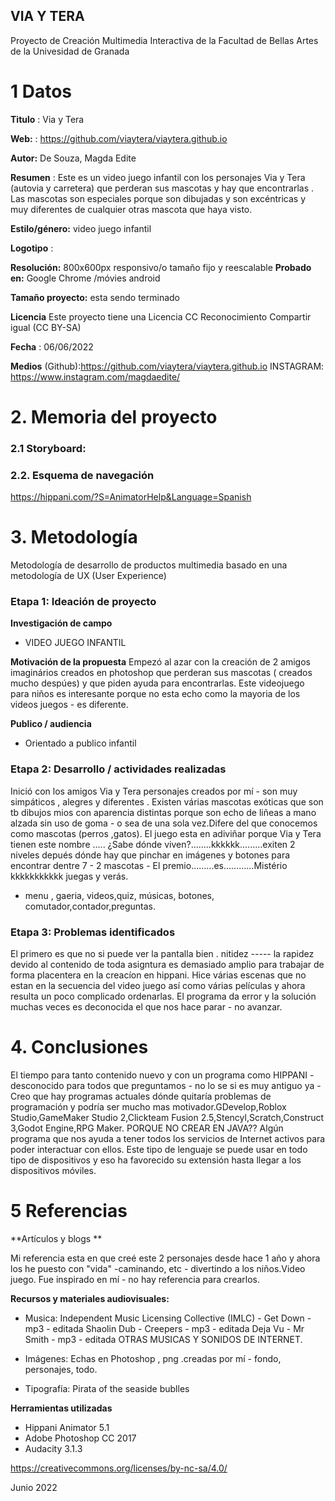 ## VIA Y TERA

Proyecto de Creación Multimedia Interactiva de la  Facultad de Bellas Artes de la Univesidad de Granada


# 1 Datos 

**Titulo** : Via y Tera

**Web:**  :  https://github.com/viaytera/viaytera.github.io

**Autor:**  De Souza, Magda Edite

**Resumen** : Este es un video juego infantil con los personajes Via y Tera (autovia y carretera) que perderan sus mascotas  y hay que encontrarlas . Las mascotas son especiales porque son dibujadas y son excéntricas y muy diferentes de cualquier otras mascota que haya visto.

**Estilo/género:**  video juego infantil

**Logotipo** : 





**Resolución:** 800x600px responsivo/o tamaño fijo y reescalable
**Probado en:**   Google Chrome /móvies android

**Tamaño proyecto:**   esta sendo terminado

**Licencia** Este proyecto tiene una Licencia CC Reconocimiento Compartir igual (CC BY-SA)

**Fecha** : 06/06/2022

**Medios** (Github):https://github.com/viaytera/viaytera.github.io
INSTAGRAM: https://www.instagram.com/magdaedite/


# 2. Memoria del proyecto 

### 2.1 Storyboard: 





### 2.2. Esquema de navegación 

https://hippani.com/?S=AnimatorHelp&Language=Spanish
 


# 3. Metodología

Metodología de desarrollo de productos multimedia basado en una metodología de UX (User Experience)


### Etapa 1: Ideación de proyecto

**Investigación de campo** 

- VIDEO JUEGO INFANTIL


**Motivación de la propuesta** 
Empezó al azar con la creación  de 2 amigos imaginários creados en photoshop que perderan sus mascotas ( creados mucho despúes) y que piden ayuda para encontrarlas.
Este  videojuego para niños es interesante porque no esta echo como la mayoria de los videos juegos - es diferente.  


**Publico / audiencia**

- Orientado a publico infantil


### Etapa 2: Desarrollo / actividades realizadas
Inició con los amigos  Via y Tera personajes creados por mí - son muy simpáticos , alegres y diferentes . Existen várias mascotas exóticas que son tb dibujos mios con aparencia distintas porque son echo de liñeas a mano alzada sin uso de goma - o sea de una sola vez.Difere del que conocemos como mascotas (perros ,gatos). El juego esta en adiviñar porque Via y Tera tienen este nombre ..... ¿Sabe dónde viven?........kkkkkk.........exiten 2 niveles depués dónde hay que pinchar en imágenes y botones para encontrar dentre 7 - 2 mascotas - El premio.........es............Mistério kkkkkkkkkkk   juegas y verás. 
* menu , gaeria, videos,quiz, músicas, botones, comutador,contador,preguntas.


### Etapa 3: Problemas identificados
El primero es que no si puede ver la pantalla bien . nitidez ----- la rapidez devido al contenido de toda asigntura es demasiado amplio para trabajar de forma placentera en la creacíon en hippani.
Hice várias escenas que no estan en la secuencia del video juego así como várias películas y ahora resulta un poco complicado ordenarlas. El programa da error y la solución muchas veces es deconocida el que nos hace parar - no avanzar.


# 4. Conclusiones 

 El tiempo para tanto contenido nuevo y con un programa como HIPPANI - desconocido para todos que preguntamos - no lo se si es muy antiguo ya - Creo que hay programas actuales dónde quitaría problemas de programación y podría ser mucho mas motivador.GDevelop,Roblox Studio,GameMaker Studio 2,Clickteam Fusion 2.5,Stencyl,Scratch,Construct 3,Godot Engine,RPG Maker.
 PORQUE NO CREAR EN JAVA?? Algún programa que nos ayuda a tener todos los servicios de Internet activos para poder interactuar con ellos. Este tipo de lenguaje se puede usar en todo tipo de dispositivos y eso ha favorecido su extensión hasta llegar a los dispositivos móviles. 
 

# 5 Referencias 

**Artículos y blogs ** 

Mi referencia esta en que creé este 2 personajes desde hace 1 año y ahora los he puesto con "vida" -caminando, etc - divertindo a los niños.Video juego. Fue inspirado en mí - no hay referencia para crearlos.

**Recursos y materiales audiovisuales:**

* Musica:  Independent Music Licensing Collective (IMLC) - Get Down - mp3 - editada
           Shaolin Dub - Creepers - mp3 - editada
           Deja Vu - Mr Smith - mp3  - editada
           OTRAS MUSICAS Y SONIDOS DE INTERNET.
           
* Imágenes: Echas en Photoshop , png .creadas por mí - fondo, personajes, todo.

* Tipografía: Pirata of  the seaside bublles

**Herramientas utilizadas**

- Hippani Animator 5.1
- Adobe Photoshop CC 2017
- Audacity 3.1.3

https://creativecommons.org/licenses/by-nc-sa/4.0/

Junio 2022
